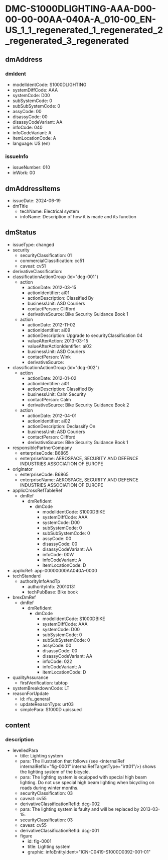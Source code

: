 # DMC-S1000DLIGHTING-AAA-D00-00-00-00AA-040A-A_010-00_EN-US_1_1_regenerated_1_regenerated_2_regenerated_3_regenerated

## dmAddress
### dmIdent
*   modelIdentCode: S1000DLIGHTING
*   systemDiffCode: AAA
*   systemCode: D00
*   subSystemCode: 0
*   subSubSystemCode: 0
*   assyCode: 00
*   disassyCode: 00
*   disassyCodeVariant: AA
*   infoCode: 040
*   infoCodeVariant: A
*   itemLocationCode: A
*   language: US (en)

### issueInfo
*   issueNumber: 010
*   inWork: 00

## dmAddressItems
*   issueDate: 2024-06-19
*   dmTitle
    *   techName: Electrical system
    *   infoName: Description of how it is made and its function

## dmStatus
*   issueType: changed
*   security
    *   securityClassification: 01
    *   commercialClassification: cc51
    *   caveat: cv51
*   derivativeClassification: 
*   classificationActionGroup (id="dcg-001")
    *   action
        *   actionDate: 2012-03-15
        *   actionIdentifier: ai01
        *   actionDescription: Classified By
        *   businessUnit: ASD Couriers
        *   contactPerson: Clifford
        *   derivativeSource: Bike Security Guidance Book 1
    *   action
        *   actionDate: 2012-11-02
        *   actionIdentifier: ai09
        *   actionDescription: Upgrade to securityClassification 04
        *   valueAfterAction: 2013-03-15
        *   valueAfterActionIdentifier: ai02
        *   businessUnit: ASD Couriers
        *   contactPerson: Wink
        *   derivativeSource: 
*   classificationActionGroup (id="dcg-002")
    *   action
        *   actionDate: 2012-01-02
        *   actionIdentifier: ai01
        *   actionDescription: Classified By
        *   businessUnit: Calm Security
        *   contactPerson: Calm
        *   derivativeSource: Bike Security Guidance Book 2
    *   action
        *   actionDate: 2012-04-01
        *   actionIdentifier: ai02
        *   actionDescription: Declassify On
        *   businessUnit: ASD Couriers
        *   contactPerson: Clifford
        *   derivativeSource: Bike Security Guidance Book 1
*   responsiblePartnerCompany
    *   enterpriseCode: B6865
    *   enterpriseName: AEROSPACE, SECURITY AND DEFENCE INDUSTRIES ASSOCIATION OF EUROPE
*   originator
    *   enterpriseCode: B6865
    *   enterpriseName: AEROSPACE, SECURITY AND DEFENCE INDUSTRIES ASSOCIATION OF EUROPE
*   applicCrossRefTableRef
    *   dmRef
        *   dmRefIdent
            *   dmCode
                *   modelIdentCode: S1000DBIKE
                *   systemDiffCode: AAA
                *   systemCode: D00
                *   subSystemCode: 0
                *   subSubSystemCode: 0
                *   assyCode: 00
                *   disassyCode: 00
                *   disassyCodeVariant: AA
                *   infoCode: 00W
                *   infoCodeVariant: A
                *   itemLocationCode: D
*   applicRef: app-00000000AA040A-0000
*   techStandard
    *   authorityInfoAndTp
        *   authorityInfo: 20010131
        *   techPubBase: Bike book
*   brexDmRef
    *   dmRef
        *   dmRefIdent
            *   dmCode
                *   modelIdentCode: S1000DBIKE
                *   systemDiffCode: AAA
                *   systemCode: D00
                *   subSystemCode: 0
                *   subSubSystemCode: 0
                *   assyCode: 00
                *   disassyCode: 00
                *   disassyCodeVariant: AA
                *   infoCode: 022
                *   infoCodeVariant: A
                *   itemLocationCode: D
*   qualityAssurance
    *   firstVerification: tabtop
*   systemBreakdownCode: LT
*   reasonForUpdate
    *   id: rfu_general
    *   updateReasonType: urt03
    *   simplePara: S1000D upissued

## content
### description
*   levelledPara
    *   title: Lighting system
    *   para: The illustration that follows (see &lt;internalRef internalRefId="fig-0001" internalRefTargetType="irtt01"/&gt;) shows the lighting system of the bicycle.
    *   para: The lighting system is equipped with special high beam lighting. Do not use special high beam lighting when bicycling on roads during winter months.
    *   securityClassification: 03
    *   caveat: cv55
    *   derivativeClassificationRefId: dcg-002
    *   para: The lighting system is faulty and will be replaced by 2013-03-15.
    *   securityClassification: 03
    *   caveat: cv55
    *   derivativeClassificationRefId: dcg-001
    *   figure
        *   id: fig-0001
        *   title: Lighting system
        *   graphic: infoEntityIdent="ICN-C0419-S1000D0392-001-01"